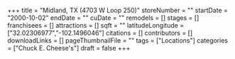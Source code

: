 +++
title = "Midland, TX (4703 W Loop 250)"
storeNumber = ""
startDate = "2000-10-02"
endDate = ""
cuDate = ""
remodels = []
stages = []
franchisees = []
attractions = []
sqft = ""
latitudeLongitude = ["32.02306977","-102.1496046"]
citations = []
contributors = []
downloadLinks = []
pageThumbnailFile = ""
tags = ["Locations"]
categories = ["Chuck E. Cheese's"]
draft = false
+++
